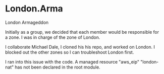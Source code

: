 # London.Arma
London Armageddon  

Initially as a group, we decided that each member would be responsible for a zone. I was in charge of the zone of London.

I collaborate Michael Dale, I cloned his his repo, and worked on London. I blocked out the other zones so I can troubleshoot London first.

I ran into this issue with the code. 
A managed resource "aws_eip" "london-nat" has not been declared in the root module.

